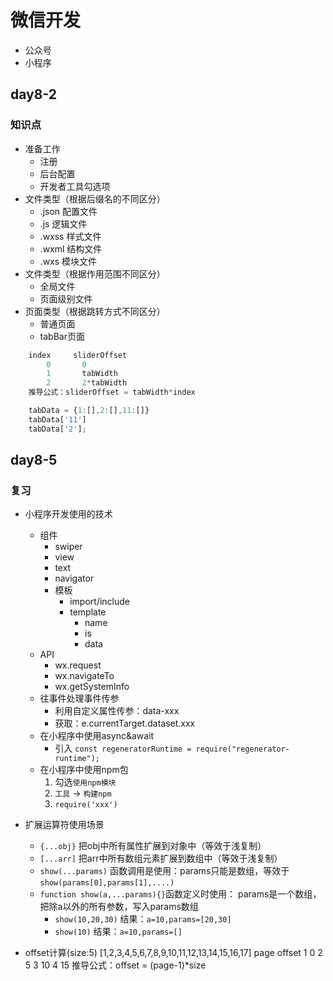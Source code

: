 # 微信开发
* 公众号
* 小程序

## day8-2

### 知识点
* 准备工作
    * 注册
    * 后台配置
    * 开发者工具勾选项
* 文件类型（根据后缀名的不同区分）
    * .json  配置文件
    * .js    逻辑文件
    * .wxss  样式文件
    * .wxml  结构文件
    * .wxs   模块文件
* 文件类型（根据作用范围不同区分）
    * 全局文件
    * 页面级别文件
* 页面类型（根据跳转方式不同区分）
    * 普通页面
    * tabBar页面
```js
    index     sliderOffset
        0       0
        1       tabWidth
        2       2*tabWidth
    推导公式：sliderOffset = tabWidth*index

    tabData = {1:[],2:[],11:[]}
    tabData['11']
    tabData['2'];
```

## day8-5

### 复习
* 小程序开发使用的技术
    * 组件
        * swiper
        * view
        * text
        * navigator
        * 模板
            * import/include
            * template
                * name
                * is
                * data
    * API
        * wx.request
        * wx.navigateTo
        * wx.getSystemInfo
    * 往事件处理事件传参
        * 利用自定义属性传参：data-xxx
        * 获取：e.currentTarget.dataset.xxx
    * 在小程序中使用async&await
        * 引入 `const regeneratorRuntime = require("regenerator-runtime");`
    * 在小程序中使用npm包
        1. 勾选`使用npm模块`
        2.  `工具` -> `构建npm`
        3. `require('xxx')`
* 扩展运算符使用场景
    * `{...obj}`  把obj中所有属性扩展到对象中（等效于浅复制）
    * `[...arr]`  把arr中所有数组元素扩展到数组中（等效于浅复制）
    * `show(...params)`  函数调用是使用：params只能是数组，等效于`show(params[0],params[1],....)`
    * `function show(a,...params){}`函数定义时使用：  params是一个数组，把除a以外的所有参数，写入params数组
        * `show(10,20,30)`  结果：`a=10,params=[20,30]`
        * `show(10)`  结果：`a=10,params=[]`

* offset计算(size:5)
[1,2,3,4,5,6,7,8,9,10,11,12,13,14,15,16,17]
page    offset
1       0
2       5
3       10
4       15
推导公式：offset = (page-1)*size
    

